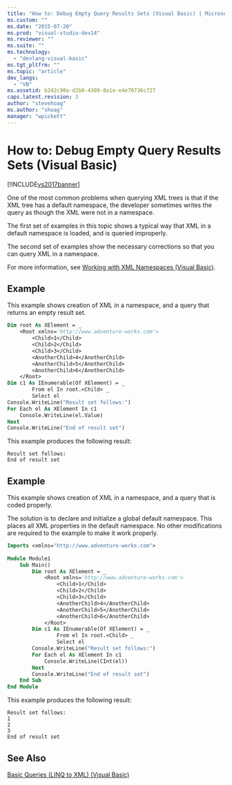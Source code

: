 ```yaml
---
title: "How to: Debug Empty Query Results Sets (Visual Basic) | Microsoft Docs"
ms.custom: ""
ms.date: "2015-07-20"
ms.prod: "visual-studio-dev14"
ms.reviewer: ""
ms.suite: ""
ms.technology: 
  - "devlang-visual-basic"
ms.tgt_pltfrm: ""
ms.topic: "article"
dev_langs: 
  - "VB"
ms.assetid: b242c90a-d2b8-4309-8a1e-e4e70736c727
caps.latest.revision: 3
author: "stevehoag"
ms.author: "shoag"
manager: "wpickett"
---
```

# How to: Debug Empty Query Results Sets (Visual Basic)
[!INCLUDE[vs2017banner](../../../../visual-basic/includes/vs2017banner.md)]

One of the most common problems when querying XML trees is that if the XML tree has a default namespace, the developer sometimes writes the query as though the XML were not in a namespace.  
  
 The first set of examples in this topic shows a typical way that XML in a default namespace is loaded, and is queried improperly.  
  
 The second set of examples show the necessary corrections so that you can query XML in a namespace.  
  
 For more information, see [Working with XML Namespaces (Visual Basic)](../../../../visual-basic/programming-guide/concepts/linq/working-with-xml-namespaces.md).  
  
## Example  
 This example shows creation of XML in a namespace, and a query that returns an empty result set.  
  
```vb  
Dim root As XElement = _  
    <Root xmlns='http://www.adventure-works.com'>  
        <Child>1</Child>  
        <Child>2</Child>  
        <Child>3</Child>  
        <AnotherChild>4</AnotherChild>  
        <AnotherChild>5</AnotherChild>  
        <AnotherChild>6</AnotherChild>  
    </Root>  
Dim c1 As IEnumerable(Of XElement) = _  
        From el In root.<Child> _  
        Select el  
Console.WriteLine("Result set follows:")  
For Each el As XElement In c1  
    Console.WriteLine(el.Value)  
Next  
Console.WriteLine("End of result set")  
```  
  
 This example produces the following result:  
  
```  
Result set follows:  
End of result set  
```  
  
## Example  
 This example shows creation of XML in a namespace, and a query that is coded properly.  
  
 The solution is to declare and initialize a global default namespace. This places all XML properties in the default namespace. No other modifications are required to the example to make it work properly.  
  
```vb  
Imports <xmlns="http://www.adventure-works.com">  
  
Module Module1  
    Sub Main()  
        Dim root As XElement = _  
            <Root xmlns='http://www.adventure-works.com'>  
                <Child>1</Child>  
                <Child>2</Child>  
                <Child>3</Child>  
                <AnotherChild>4</AnotherChild>  
                <AnotherChild>5</AnotherChild>  
                <AnotherChild>6</AnotherChild>  
            </Root>  
        Dim c1 As IEnumerable(Of XElement) = _  
                From el In root.<Child> _  
                Select el  
        Console.WriteLine("Result set follows:")  
        For Each el As XElement In c1  
            Console.WriteLine(CInt(el))  
        Next  
        Console.WriteLine("End of result set")  
    End Sub  
End Module  
```  
  
 This example produces the following result:  
  
```  
Result set follows:  
1  
2  
3  
End of result set  
```  
  
## See Also  
 [Basic Queries (LINQ to XML) (Visual Basic)](../../../../visual-basic/programming-guide/concepts/linq/basic-queries-linq-to-xml.md)